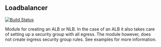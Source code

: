 ## Loadbalancer

[![Build Status](https://travis-ci.com/telia-oss/terraform-aws-loadbalancer.svg?branch=master)](https://travis-ci.com/telia-oss/terraform-aws-loadbalancer)

Module for creating an ALB or NLB. In the case of an ALB it also takes care of setting up a security group with all egress. The module however, does not create ingress security group rules. See examples for more information.
